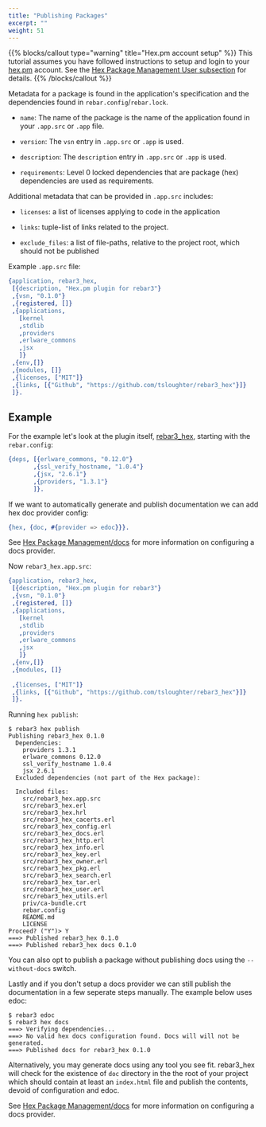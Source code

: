 ```yaml
---
title: "Publishing Packages"
excerpt: ""
weight: 51
---
```

{{% blocks/callout type="warning" title="Hex.pm account setup" %}}
  This tutorial assumes you have followed instructions to setup and login to your [hex.pm](https://hex.pm) account. See the [Hex Package Management User subsection](/docs/package_management/hex_package_management/#user) for details. 
{{% /blocks/callout %}}

Metadata for a package is found in the application's specification and the dependencies found in `rebar.config`/`rebar.lock`.



* `name`: The name of the package is the name of the application found in your `.app.src` or `.app` file.

* `version`: The `vsn` entry in `.app.src` or `.app` is used.

* `description`: The `description` entry in `.app.src` or `.app` is used.

* `requirements`: Level 0 locked dependencies that are package (hex) dependencies are used as requirements.



Additional metadata that can be provided in `.app.src` includes:

- `licenses`: a list of licenses applying to code in the application

- `links`: tuple-list of links related to the project.

- `exclude_files`: a list of file-paths, relative to the project root, which should not be published



Example `.app.src` file:

```erlang
{application, rebar3_hex,
 [{description, "Hex.pm plugin for rebar3"}
 ,{vsn, "0.1.0"}
 ,{registered, []}
 ,{applications,
   [kernel
   ,stdlib
   ,providers
   ,erlware_commons
   ,jsx
   ]}
 ,{env,[]}
 ,{modules, []} 
 ,{licenses, ["MIT"]}
 ,{links, [{"Github", "https://github.com/tsloughter/rebar3_hex"}]}
 ]}.
```


## Example

For the example let's look at the plugin itself, [rebar3_hex](https://github.com/tsloughter/rebar3_hex), starting with the `rebar.config`:

```erlang
{deps, [{erlware_commons, "0.12.0"}
       ,{ssl_verify_hostname, "1.0.4"}
       ,{jsx, "2.6.1"}
       ,{providers, "1.3.1"}
       ]}.
```

If we want to automatically generate and publish documentation we can add hex doc provider config: 
```erlang
{hex, {doc, #{provider => edoc}}}.
```

See [Hex Package Management/docs](/docs/package_management/hex_package_management/#docs) for more information on configuring a docs provider.

Now `rebar3_hex.app.src`:

```erlang
{application, rebar3_hex,
 [{description, "Hex.pm plugin for rebar3"}
 ,{vsn, "0.1.0"}
 ,{registered, []}
 ,{applications,
   [kernel
   ,stdlib
   ,providers
   ,erlware_commons
   ,jsx
   ]}
 ,{env,[]}
 ,{modules, []}
 
 ,{licenses, ["MIT"]}
 ,{links, [{"Github", "https://github.com/tsloughter/rebar3_hex"}]}
 ]}.

```
	 
Running `hex publish`:

```shell
$ rebar3 hex publish
Publishing rebar3_hex 0.1.0
  Dependencies:
    providers 1.3.1
    erlware_commons 0.12.0
    ssl_verify_hostname 1.0.4
    jsx 2.6.1
  Excluded dependencies (not part of the Hex package):
    
  Included files:
    src/rebar3_hex.app.src
    src/rebar3_hex.erl
    src/rebar3_hex.hrl
    src/rebar3_hex_cacerts.erl
    src/rebar3_hex_config.erl
    src/rebar3_hex_docs.erl
    src/rebar3_hex_http.erl
    src/rebar3_hex_info.erl
    src/rebar3_hex_key.erl
    src/rebar3_hex_owner.erl
    src/rebar3_hex_pkg.erl
    src/rebar3_hex_search.erl
    src/rebar3_hex_tar.erl
    src/rebar3_hex_user.erl
    src/rebar3_hex_utils.erl
    priv/ca-bundle.crt
    rebar.config
    README.md
    LICENSE
Proceed? ("Y")> Y
===> Published rebar3_hex 0.1.0
===> Published rebar3_hex docs 0.1.0
```

You can also opt to publish a package without publishing docs using the `--without-docs` switch.

Lastly and if you don't setup a docs provider we can still publish the documentation in a few seperate steps manually. The example below uses edoc:

```shell
$ rebar3 edoc 
$ rebar3 hex docs                  
===> Verifying dependencies...
===> No valid hex docs configuration found. Docs will will not be generated.
===> Published docs for rebar3_hex 0.1.0
```

Alternatively, you may generate docs using any tool you see fit. rebar3_hex will check for the existence of `doc`
directory in the the root of your project which should contain at least an `index.html` file and publish the contents, devoid of configuration and edoc.

See [Hex Package Management/docs](/docs/package_management/hex_package_management/#docs) for more information on configuring a docs provider.
